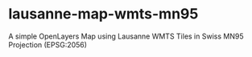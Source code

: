 # lausanne-map-wmts-mn95
A simple OpenLayers  Map using Lausanne WMTS Tiles in  Swiss MN95  Projection (EPSG:2056)
